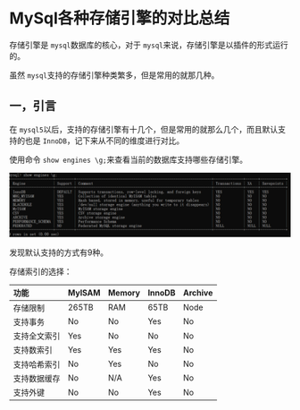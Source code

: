 #  MySql各种存储引擎的对比总结

存储引擎是 `mysql`数据库的核心，对于 `mysql`来说，存储引擎是以插件的形式运行的。

虽然 `mysql`支持的存储引擎种类繁多，但是常用的就那几种。



## 一，引言

在 `mysql5`以后，支持的存储引擎有十几个，但是常用的就那么几个，而且默认支持的也是 `InnoDB`，记下来从不同的维度进行对比。

使用命令 `show engines \g;`来查看当前的数据库支持哪些存储引擎。

![image-20230609171522524](https://raw.githubusercontent.com/lqyspace/mypic/master/PicBed/202306091715574.png)

发现默认支持的方式有9种。

存储索引的选择：

| 功能         | MyISAM | Memory | InnoDB | Archive |
| :----------- | :----- | :----- | :----- | :------ |
| 存储限制     | 265TB  | RAM    | 65TB   | Node    |
| 支持事务     | No     | No     | Yes    | No      |
| 支持全文索引 | Yes    | No     | No     | No      |
| 支持数索引   | Yes    | Yes    | Yes    | No      |
| 支持哈希索引 | No     | Yes    | No     | No      |
| 支持数据缓存 | No     | N/A    | Yes    | No      |
| 支持外键     | No     | No     | Yes    | No      |

